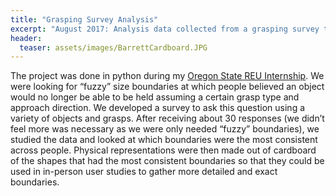 ```yaml
---
title: "Grasping Survey Analysis"
excerpt: "August 2017: Analysis data collected from a grasping survey to find areas of future focus."
header:
  teaser: assets/images/BarrettCardboard.JPG
---
```


The project was done in python during my [Oregon State REU Internship](https://vlthrasher.github.io/work/01OSU/).  We were looking for “fuzzy” size boundaries at which people believed an object would no longer be able to be held assuming a certain grasp type and approach direction.  We developed a survey to ask this question using a variety of objects and grasps.  After receiving about 30 responses (we didn’t feel more was necessary as we were only needed “fuzzy” boundaries), we studied the data and looked at which boundaries were the most consistent across people.  Physical representations were then made out of cardboard of the shapes that had the most consistent boundaries so that they could be used in in-person user studies to gather more detailed and exact boundaries. 
